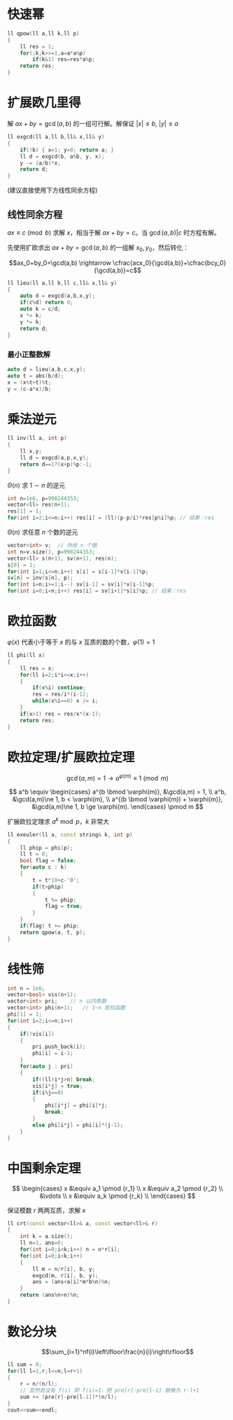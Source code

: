 # 快速幂

```cpp
ll qpow(ll a,ll k,ll p)
{
    ll res = 1;
    for(;k;k>>=1,a=a*a%p)
        if(k&1) res=res*a%p;
    return res;
}
```

# 扩展欧几里得

解 $ax+by=\gcd(a,b)$ 的一组可行解。解保证 $|x| \leq b,~|y| \leq a$

```cpp
ll exgcd(ll a,ll b,ll& x,ll& y) 
{
    if(!b) { x=1; y=0; return a; }
    ll d = exgcd(b, a%b, y, x);
    y -= (a/b)*x;
    return d;
}
```

(建议直接使用下方线性同余方程)

## 线性同余方程

$ax \equiv c \pmod b$ 求解 $x$，相当于解 $ax+by=c$。当 $\gcd(a,b)|c$ 时方程有解。

先使用扩欧求出 $ax+by=\gcd(a,b)$ 的一组解 $x_0, y_0$，然后转化：

$$ax_0+by_0=\gcd(a,b) \rightarrow \cfrac{acx_0}{\gcd(a,b)}+\cfrac{bcy_0}{\gcd(a,b)}=c$$

```cpp
ll lieu(ll a,ll b,ll c,ll& x,ll& y)
{
    auto d = exgcd(a,b,x,y);
    if(c%d) return 0;
    auto k = c/d;
    x *= k;
    y *= k;
    return d;
}
```

### 最小正整数解

```cpp
auto d = lieu(a,b,c,x,y);
auto t = abs(b/d);
x = (x%t+t)%t;
y = (c-a*x)/b;
```

# 乘法逆元

```cpp
ll inv(ll a, int p)
{
    ll x,y;
    ll d = exgcd(a,p,x,y);
    return d==1?(x+p)%p:-1;
}
```

$\Theta(n)$ 求 $1 \sim n$ 的逆元

```cpp
int n=1e6, p=998244353;
vector<ll> res(n+1);
res[1] = 1;
for(int i=2;i<=n;i++) res[i] = (ll)(p-p/i)*res[p%i]%p; // 结果：res
```

$\Theta(n)$ 求任意 $n$ 个数的逆元

```cpp
vector<int> v;  // 所给 n 个数
int n=v.size(), p=998244353;
vector<ll> s(n+1), sv(n+1), res(n);
s[0] = 1;
for(int i=1;i<=n;i++) s[i] = s[i-1]*v[i-1]%p;
sv[n] = inv(s[n], p);
for(int i=n;i>=1;i--) sv[i-1] = sv[i]*v[i-1]%p;
for(int i=0;i<n;i++) res[i] = sv[i+1]*s[i]%p; // 结果：res
```

# 欧拉函数

$\varphi(x)$ 代表小于等于 $x$ 的与 $x$ 互质的数的个数，$\varphi(1)=1$

```cpp
ll phi(ll x)
{
    ll res = x;
    for(ll i=2;i*i<=x;i++)
    {
        if(x%i) continue;
        res = res/i*(i-1);
        while(x%i==0) x /= i;
    }
    if(x>1) res = res/x*(x-1);
    return res;
}
```

# 欧拉定理/扩展欧拉定理

$$\gcd(a,m) = 1 \rightarrow a^{\varphi(m)} \equiv 1 \pmod m$$

$$
a^b \equiv \begin{cases}
  a^{b \bmod \varphi(m)},                &\gcd(a,m) =  1,                   \\
  a^b,                                   &\gcd(a,m)\ne 1, b <   \varphi(m), \\
  a^{(b \bmod \varphi(m)) + \varphi(m)}, &\gcd(a,m)\ne 1, b \ge \varphi(m).
\end{cases} \pmod m
$$

扩展欧拉定理求 $a^k \bmod p$，$k$ 非常大

```cpp
ll exeuler(ll a, const string& k, int p)
{
    ll phip = phi(p);
    ll t = 0;
    bool flag = false;
    for(auto c : k)
    {
        t = t*10+c-'0';
        if(t>phip)
        {
            t %= phip;
            flag = true;
        }
    }
    if(flag) t += phip;
    return qpow(a, t, p);
}
```

# 线性筛

```cpp
int n = 1e6;
vector<bool> vis(n+1);
vector<int> pri;    // n 以内质数
vector<int> phi(n+1);   // 1~n 欧拉函数
phi[1] = 1;
for(int i=2;i<=n;i++)
{
    if(!vis[i])
    {
        pri.push_back(i);
        phi[i] = i-1;
    }
    for(auto j : pri)
    {
        if((ll)i*j>n) break;
        vis[i*j] = true;
        if(i%j==0)
        {
            phi[i*j] = phi[i]*j;
            break;
        }
        else phi[i*j] = phi[i]*(j-1);
    }
}
```

# 中国剩余定理

$$
\begin{cases}
x &\equiv a_1 \pmod {r_1} \\
x &\equiv a_2 \pmod {r_2} \\
  &\vdots \\
x &\equiv a_k \pmod {r_k} \\
\end{cases}
$$

保证模数 $r$ 两两互质，求解 $x$

```cpp
ll crt(const vector<ll>& a, const vector<ll>& r)
{
    int k = a.size();
    ll n=1, ans=0;
    for(int i=0;i<k;i++) n = n*r[i];
    for(int i=0;i<k;i++)
    {
        ll m = n/r[i], b, y;
        exgcd(m, r[i], b, y);
        ans = (ans+a[i]*m*b%n)%n;
    }
    return (ans%n+n)%n;
}
```

# 数论分块

$$\sum_{i=1}^nf(i)\left\lfloor\frac{n}{i}\right\rfloor$$

```cpp
ll sum = 0;
for(ll l=1,r;l<=n;l=r+1)
{
    r = n/(n/l);
    // 显然若没有 f(i) 即 f(i)=1，把 pre[r]-pre[l-1] 替换为 r-l+1
    sum += (pre[r]-pre[l-1])*(n/l);
}
cout<<sum<<endl;
```
